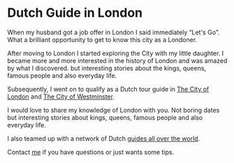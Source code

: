 # Dutch Guide in London

When my husband got a job offer in London I said immediately “Let's Go”.
What a brilliant opportunity to get to know this city as a Londoner.

After moving to London I started exploring the City with my little daughter.
I became more and more interested in the history of London and was amazed by what I discovered.
but interesting stories about the kings, queens, famous people and also
everyday life.

Subsequently, I went on to qualify as a Dutch tour guide in
[The City of London](http://www.cityoflondonguides.com/find/ans-vaessen) and 
[The City of Westminster](http://www.westminsterguides.org.uk/).

I would love to share my knowledge of London with you.
Not boring dates but interesting stories about kings, queens, famous people
and also everyday life.

I also teamed up with a network of Dutch [guides all over the world](http://www.wereldstadgidsen).

Contact [me](mailto:ans@nlgids.london) if you have questions or just wants some tips.
